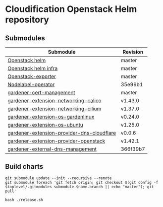 # Cloudification Openstack Helm repository

## Submodules

| Submodule | Revision |
|---|---|
| [Openstack helm](https://github.com/openstack/openstack-helm)  |  master |
| [Openstack helm infra](https://github.com/openstack/openstack-helm-infra)  | master |
| [Openstack-exporter](https://github.com/openstack-exporter/helm-charts.git)  | master |
| [Nodelabel-operator](https://github.com/banzaicloud/nodepool-labels-operator.git)  | 35e99b1 |
| [gardener-cert-management](https://github.com/gardener/cert-management.git)  | master |
| [gardener-extension-networking-calico](https://github.com/gardener/gardener-extension-networking-calico.git)  | v1.43.0 |
| [gardener-extension-networking-cilium](https://github.com/gardener/gardener-extension-networking-cilium.git)  | v1.37.0 |
| [gardener-extension-os-gardenlinux](https://github.com/gardener/gardener-extension-os-gardenlinux.git)  | v0.24.0 |
| [gardener-extension-os-ubuntu](https://github.com/gardener/gardener-extension-os-ubuntu.git)  | v1.25.0 |
| [gardener-extension-provider-dns-cloudflare](https://github.com/schrodit/gardener-extension-provider-dns-cloudflare.git)  | v0.0.6 |
| [gardener-extension-provider-openstack](https://github.com/gardener/gardener-extension-provider-openstack.git)  | v1.42.1 |
| [gardener-external-dns-management](https://github.com/gardener/external-dns-management.git)  | 366f39b7 |

## Build charts
```
git submodule update --init --recursive --remote
git submodule foreach 'git fetch origin; git checkout $(git config -f $toplevel/.gitmodules submodule.$name.branch || echo "master"); git pull'

bash ./release.sh
```